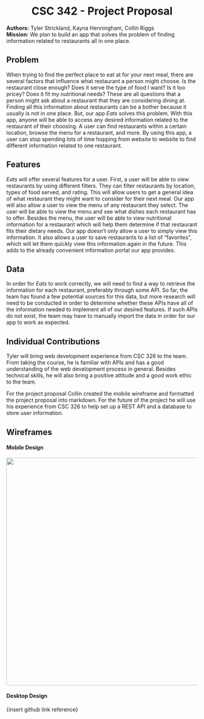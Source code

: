 # <center>CSC 342 - Project Proposal</center>
<strong>Authors:</strong> Tyler Strickland, Kayna Henningham, Collin Riggs<br>
<strong>Mission:</strong> We plan to build an app that solves the problem of finding information related to restaurants all in one place.<br>

## Problem
When trying to find the perfect place to eat at for your next meal, there are several factors that influence what restaurant a person might choose. Is the restaurant close enough? Does it serve the type of food I want? Is it too pricey? Does it fit my nutritional needs? These are all questions that a person might ask about a restaurant that they are considering dining at. Finding all this information about restaurants can be a bother because it usually is not in one place. But, our app _Eats_ solves this problem. With this app, anyone will be able to access any desired information related to the restaurant of their choosing. A user can find restaurants within a certain location, browse the menu for a restaurant, and more. By using this app, a user can stop spending lots of time hopping from website to website to find different information related to one restaurant.

## Features
_Eats_ will offer several features for a user. First, a user will be able to view restaurants by using different filters. They can filter restaurants by location, types of food served, and rating. This will allow users to get a general idea of what restaurant they might want to consider for their next meal. Our app will also allow a user to view the menu of any restaurant they select. The user will be able to view the menu and see what dishes each restaurant has to offer. Besides the menu, the user will be able to view nutritional information for a restaurant which will help them determine if that restaurant fits their dietary needs. Our app doesn’t only allow a user to simply view this information. It also allows a user to save restaurants to a list of “favorites”, which will let them quickly view this information again in the future. This adds to the already convenient information portal our app provides.

## Data
In order for _Eats_ to work correctly, we will need to find a way to retrieve the information for each restaurant, preferably through some API. So far, the team has found a few potential sources for this data, but more research will need to be conducted in order to determine whether these APIs have all of the information needed to implement all of our desired features. If such APIs do not exist, the team may have to manually import the data in order for our app to work as expected.

## Individual Contributions
Tyler will bring web development experience from CSC 326 to the team. From taking the course, he is familiar with APIs and has a good understanding of the web development process in general. Besides technical skills, he will also bring a positive attitude and a good work ethic to the team. 

For the project proposal Collin created the mobile wireframe and formatted the project proposal into markdown. For the future of the project he will use his experience from CSC 326 to help set up a REST API and a database to store user information.

## Wireframes
#### Mobile Design
<img src="https://github.ncsu.edu/engr-csc342/csc342-2023Spring-groupV/blob/main/Proposal/wireframes/CSC-342%20WireFrame.jpeg"  width="600"><br>
#### Desktop Design
{insert github link reference}
